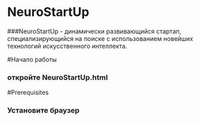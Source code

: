 # NeuroStartUp

###NeuroStartUp - динамически развивающийся стартап, специализирующийся на поиске с использованием новейших технологий искусственного интеллекта.

#Начало работы

### откройте NeuroStartUp.html

#Prerequisites

### Установите браузер